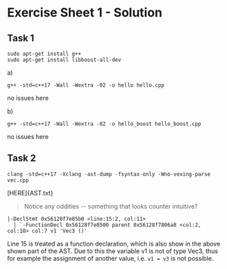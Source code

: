 # Exercise Sheet 1 - Solution

## Task 1

```
sudo apt-get install g++
sudo apt-get install libboost-all-dev
```

a)

```
g++ -std=c++17 -Wall -Wextra -02 -o hello hello.cpp
```

no issues here

b)

```
g++ -std=c++17 -Wall -Wextra -02 -o hello_boost hello_boost.cpp
```

no issues here

## Task 2

`clang -std=c++17 -Xclang -ast-dump -fsyntax-only -Wno-vexing-parse vec.cpp`

[HERE]{AST.txt}

> Notice any oddities -- something that looks counter intuitive?

```
|-DeclStmt 0x56128f7e85b0 <line:15:2, col:11>
  | `-FunctionDecl 0x56128f7e8500 parent 0x56128f7806a8 <col:2, col:10> col:7 v1 'Vec3 ()'
```

Line 15 is treated as a function declaration, which is also show in the above shown part of the AST. Due to this the variable v1 is not of type Vec3, thus for example the assignment of another value, i.e. `v1 = v3` is not possible.
